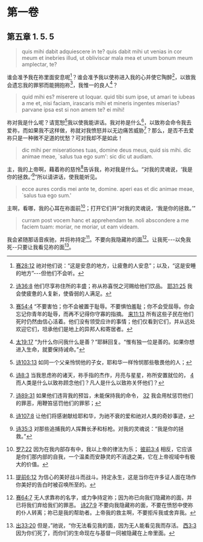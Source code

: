 # 第一卷
## 第五章 1. 5. 5

> quis mihi dabit adquiescere in te? quis dabit mihi ut venias in cor meum et inebries illud, ut obliviscar mala mea et unum bonum meum amplectar, te?

谁会准予我在祢里面安息呢[^1]？谁会准予我以使祢进入我的心并使它陶醉[^2]，以致我会遗忘我的罪邪而能拥抱祢[^3]，我惟一的良人[^4]？

[^1]: [赛28:12](https://biblehub.com/isaiah/28-12.htm) 祂对他们说：“这是安息的地方，让疲惫的人安息”；以及，“这是安睡的地方”---但他们不会听。
[^2]: [诗36:8](https://biblehub.com/psalms/36-8.htm) 他们尽享祢住所的丰盛；祢从祢喜悦之河赐给他们饮品。 [耶31:25](https://biblehub.com/jeremiah/31-25.htm) 我会使疲惫的人复新，使昏弱的人满足。
[^3]: [赛54:4](https://biblehub.com/isaiah/54-4.htm) “不要害怕；你不会被置于耻辱。不要惧怕羞耻；你不会受屈辱。你会忘记你青年的耻辱，而再不记得你守寡的指摘。 [来11:13](https://biblehub.com/hebrews/11-13.htm) 所有这些子民在他们死时仍然由信心活着。他们没有领受应许的事情；他们仅看到它们，并从远处欢迎它们，坦承他们是地上的异邦人和寄居者。
[^4]: [太19:17](https://biblehub.com/matthew/19-17.htm) “为什么你问我什么是善？”耶稣回复。“惟有独一位是善的。如果你想进入生命，就要保持诫命。”

> quid mihi es? miserere ut loquar. quid tibi sum ipse, ut amari te iubeas a me et, nisi faciam, irascaris mihi et mineris ingentes miserias? parvane ipsa est si non amem te? ei mihi!

祢对我是什么呢？请宽恕[^5]我以使我能讲话。我对祢是什么[^6]，以致祢会命令我去爱祢，而如果我不这样做，祢就对我愤怒并以无边痛苦威胁[^7]？那么，是否不去爱祢只是一种微不足道的忧愁？可对我却不是如此！

[^5]: [诗103:13](https://biblehub.com/psalms/103-13.htm) 如同一个父亲怜悯他的子女，耶和华一样怜悯那些敬畏他的人；
[^6]: [诗8:3](https://biblehub.com/psalms/8-3.htm) 当我思虑祢的诸天，祢手指的杰作，月亮与星星，祢所安置就位的， [4](https://biblehub.com/psalms/8-4.htm) 而人类是什么以致祢顾念他们？凡人是什么以致祢关怀他们？
[^7]: [诗89:31](https://biblehub.com/psalms/89-31.htm) 如果他们违背我的预旨，未能保持我的命令， [32](https://biblehub.com/psalms/89-32.ht) 我会用杖惩罚他们的罪恶，用鞭笞惩罚他们的罪邪；

> dic mihi per miserationes tuas, domine deus meus, quid sis mihi. dic animae meae, `salus tua ego sum': sic dic ut audiam.

主，我的上帝啊，藉着祢的慈怜[^8]告诉我，祢对我是什么。“对我的灵魂说，‘我是你的拯救。’[^9]”所以请讲话，使我能听见。

[^8]: [诗107:8](https://biblehub.com/psalms/107-8.htm) 让他们将感谢献给耶和华，为祂不衰的爱和祂对人类的奇妙事迹，
[^9]: [诗35:3](https://biblehub.com/psalms/35-3.htm) 对那些追捕我的人挥舞长矛和标枪。对我的灵魂说：“我是你的拯救。”

> ecce aures cordis mei ante te, domine. aperi eas et dic animae meae, `salus tua ego sum.'

主啊，看哪，我的心耳在祢面前[^10]；打开它们并“对我的灵魂说，‘我是你的拯救。’”

[^10]: [罗7:22](https://biblehub.com/romans/7-22.htm) 因为在我内部存有中，我以上帝的律法为乐； [彼前3:4](https://biblehub.com/1_peter/3-4.htm) 相反，它应该是你们那内部的自我，一个温柔而安静灵的不消退之美，它在上帝视域中有极大的价值。

> curram post vocem hanc et apprehendam te. noli abscondere a me faciem tuam: moriar, ne moriar, ut eam videam.

我会紧随那话音疾驰，并将祢持定[^11]。不要向我隐藏祢的面[^12]。让我死---以免我死--只要让我看见祢的面[^13]。

[^11]: [提前6:12](https://biblehub.com/1_timothy/6-12.htm) 为信心的美好战斗而战斗。持定永生，这是当你在许多证人面在场作你美好的告白时被召唤所至的。
[^12]: [赛64:7](https://biblehub.com/isaiah/64-7.htm) 无人求靠祢的名字，或力争持定祢；因为祢已向我们隐藏祢的面，并已将我们弃给我们的罪恶。 [诗27:9](https://biblehub.com/psalms/27-9.htm) 不要向我隐藏祢的面，不要在愤怒中使祢的仆人转离；祢已是我的帮助者。上帝我的救主啊，不要拒斥我或舍弃我。
[^13]: [出33:20](https://biblehub.com/exodus/33-20.htm) 但是，”祂说，“你无法看见我的面，因为无人能看见我而存活。 [西3:3](https://biblehub.com/colossians/3-3.htm) 因为你们死了，而你们的生命现在与基督一同被隐藏在上帝里面。